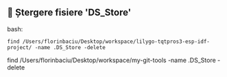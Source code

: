 
## 🔁 Ștergere fisiere 'DS_Store'

bash:
```
find /Users/florinbaciu/Desktop/workspace/lilygo-tqtpros3-esp-idf-project/ -name .DS_Store -delete
``` 


find /Users/florinbaciu/Desktop/workspace/my-git-tools -name .DS_Store -delete
